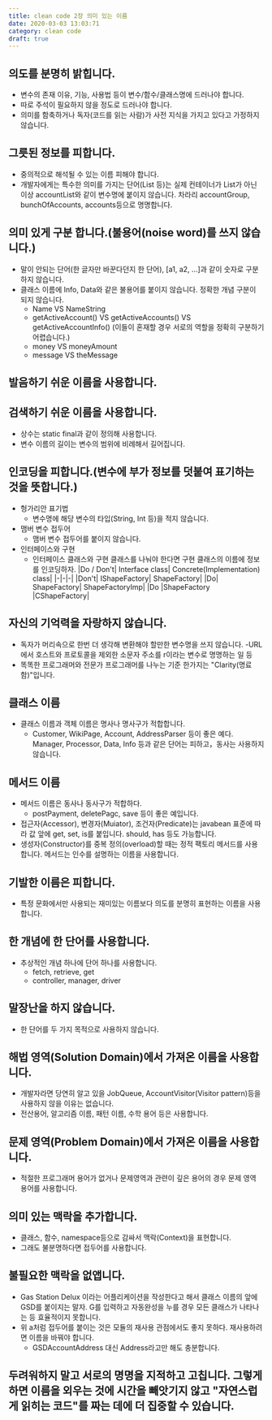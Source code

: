 ```yaml
---
title: clean code 2장 의미 있는 이름
date: 2020-03-03 13:03:71
category: clean code
draft: true
---
```


## 의도를 분명히 밝힙니다.

- 변수의 존재 이유, 기능, 사용법 등이 변수/함수/클래스명에 드러나야 합니다.
- 따로 주석이 필요하지 않을 정도로 드러나야 합니다.
- 의미를 함축하거나 독자(코드를 읽는 사람)가 사전 지식을 가지고 있다고 가정하지 않습니다.

## 그릇된 정보를 피합니다.

- 중의적으로 해석될 수 있는 이름 피해야 합니다.
- 개발자에게는 특수한 의미를 가지는 단어(List 등)는 실제 컨테이너가 List가 아닌 이상 accountList와 같이 변수명에 붙이지 않습니다. 차라리 accountGroup, bunchOfAccounts, accounts등으로 명명합니다.

## 의미 있게 구분 합니다.(불용어(noise word)를 쓰지 않습니다.)

- 말이 안되는 단어(한 글자만 바꾼다던지 한 단어), [a1, a2, …]과 같이 숫자로 구분하지 않습니다.
- 클래스 이름에 Info, Data와 같은 불용어를 붙이지 않습니다. 정확한 개념 구분이 되지 않습니다.
  - Name VS NameString
  - getActiveAccount() VS getActiveAccounts() VS getActiveAccountInfo() (이들이 혼재할 경우 서로의 역할을 정확히 구분하기 어렵습니다.)
  - money VS moneyAmount
  - message VS theMessage

## 발음하기 쉬운 이름을 사용합니다.

## 검색하기 쉬운 이름을 사용합니다.

- 상수는 static final과 같이 정의해 사용합니다.
- 변수 이름의 길이는 변수의 범위에 비례해서 길어집니다.

## 인코딩을 피합니다.(변수에 부가 정보를 덧붙여 표기하는 것을 뜻합니다.)

- 헝가리안 표기법
  - 변수명에 해당 변수의 타입(String, Int 등)을 적지 않습니다.
- 맴버 변수 접두어
  - 맴버 변수 접두어를 붙이지 않습니다.
- 인터페이스와 구현
  - 인터페이스 클래스와 구현 클래스를 나눠야 한다면 구현 클래스의 이름에 정보를 인코딩하자.
    |Do / Don't| Interface class| Concrete(Implementation) class|
    |-|-|-|
    |Don't| IShapeFactory| ShapeFactory|
    |Do| ShapeFactory| ShapeFactoryImp|
    |Do |ShapeFactory |CShapeFactory|

## 자신의 기억력을 자랑하지 않습니다.

- 독자가 머리속으로 한번 더 생각해 변환해야 할만한 변수명을 쓰지 않습니다.
  -URL에서 호스트와 프로토콜을 제외한 소문자 주소를 r이라는 변수로 명명하는 일 등
- 똑똑한 프로그래머와 전문가 프로그래머를 나누는 기준 한가지는 "Clarity(명료함)"입니다.

## 클래스 이름

- 클래스 이름과 객체 이름은 명사나 명사구가 적합합니다.
  - Customer, WikiPage, Account, AddressParser 등이 좋은 예다. Manager, Processor, Data, Info 등과 같은 단어는 피하고，동사는 사용하지 않습니다.

## 메서드 이름

- 메서드 이름은 동사나 동사구가 적합하다.
  - postPayment, deletePagc, save 등이 좋은 예입니다.
- 접근자(Accessor), 변경자(Muiator), 조건자(Predicate)는 javabean 표준에 따라 값 앞에 get, set, is를 붙입니다. should, has 등도 가능합니다.
- 생성자(Constructor)를 중복 정의(overload)할 때는 정적 팩토리 메서드를 사용합니다. 메서드는 인수를 설명하는 이름을 사용합니다.

## 기발한 이름은 피합니다.

- 특정 문화에서만 사용되는 재미있는 이름보다 의도를 분명히 표현하는 이름을 사용합니다.

## 한 개념에 한 단어를 사용합니다.

- 추상적인 개념 하나에 단어 하나를 사용합니다.
  - fetch, retrieve, get
  - controller, manager, driver

## 말장난을 하지 않습니다.

- 한 단어를 두 가지 목적으로 사용하지 않습니다.

## 해법 영역(Solution Domain)에서 가져온 이름을 사용합니다.

- 개발자라면 당연히 알고 있을 JobQueue, AccountVisitor(Visitor pattern)등을 사용하지 않을 이유는 없습니다.
- 전산용어, 알고리즘 이름, 패턴 이름, 수학 용어 등은 사용합니다.

## 문제 영역(Problem Domain)에서 가져온 이름을 사용합니다.

- 적절한 프로그래머 용어가 없거나 문제영역과 관련이 깊은 용어의 경우 문제 영역 용어를 사용합니다.

## 의미 있는 맥락을 추가합니다.

- 클래스, 함수, namespace등으로 감싸서 맥락(Context)을 표현합니다.
- 그래도 불분명하다면 접두어를 사용합니다.

## 불필요한 맥락을 없앱니다.

- Gas Station Delux 이라는 어플리케이션을 작성한다고 해서 클래스 이름의 앞에 GSD를 붙이지는 말자. G를 입력하고 자동완성을 누를 경우 모든 클래스가 나타나는 등 효율적이지 못합니다.
- 위 a처럼 접두어를 붙이는 것은 모듈의 재사용 관점에서도 좋지 못하다. 재사용하려면 이름을 바꿔야 합니다.
  - GSDAccountAddress 대신 Address라고만 해도 충분합니다.

## 두려워하지 말고 서로의 명명을 지적하고 고칩니다. 그렇게 하면 이름을 외우는 것에 시간을 빼앗기지 않고 "자연스럽게 읽히는 코드"를 짜는 데에 더 집중할 수 있습니다.
